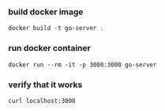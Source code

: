### build docker image

```
docker build -t go-server .
```

### run docker container

```
docker run --rm -it -p 3000:3000 go-server
```

### verify that it works

```
curl localhost:3000
```
